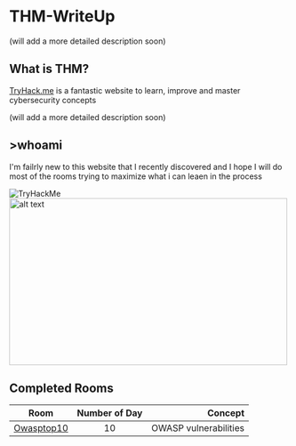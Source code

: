 # THM-WriteUp

(will add a more detailed description soon)
## What is THM? 

[TryHack.me](https://tryhackme.com/) is a fantastic website to learn, improve and master cybersecurity concepts

(will add a more detailed description soon)

## >whoami

I'm failrly new to this website that I recently discovered and I hope I will do most of the rooms trying to maximize what i can leaen in the process

<img src="https://tryhackme-badges.s3.amazonaws.com/LightFoe.png" alt="TryHackMe">
<img src="https://tryhackme-badges.s3.amazonaws.com/LightFoe.png" alt="alt text" width="500" height="300">

## Completed Rooms

|     Room   | Number of Day   | Concept |
| ------------- |:-------------:| ------------:|
| [Owasptop10](https://github.com/LightFoe/THM-WriteUp/blob/master/Owasptop10/README.md#thmowasptop10-writeup "Owasptop10")| 10 | OWASP vulnerabilities |
